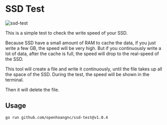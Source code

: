 # SSD Test

![ssd-test](https://user-images.githubusercontent.com/20717116/207495720-ffb9c971-edf7-4f8a-97bb-e3a87c7e514b.png)

This is a simple test to check the write speed of your SSD.

Because SSD have a small amount of RAM to cache the data,
if you just write a few GB, the speed will be very high.
But if you continuously write a lot of data, after the cache is full,
the speed will drop to the real-speed of the SSD.

This tool will create a file and write it continuously,
until the file takes up all the space of the SSD.
During the test, the speed will be shown in the terminal.

Then it will delete the file.

## Usage

```bash
go run github.com/openhoangnc/ssd-test@v1.0.4
```
